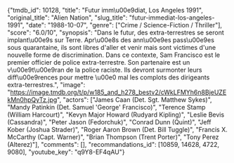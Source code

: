 {"tmdb_id": 10128, "title": "Futur imm\u00e9diat, Los Angeles 1991", "original_title": "Alien Nation", "slug_title": "futur-immediat-los-angeles-1991", "date": "1988-10-07", "genre": ["Crime / Science-Fiction / Thriller"], "score": "6.0/10", "synopsis": "Dans le futur, des extra-terrestres se seront implant\u00e9s sur Terre. Apr\u00e8s des ann\u00e9es pass\u00e9es sous quarantaine, ils sont libres d'aller et venir mais sont victimes d'une nouvelle forme de discrimination. Dans ce contexte, Sam Francisco est le premier officier de police extra-terrestre. Son partenaire est un v\u00e9t\u00e9ran de la police raciste. Ils devront surmonter leurs diff\u00e9rences pour mettre \u00e0 mal les complots des dirigeants extra-terrestres.", "image": "https://image.tmdb.org/t/p/w185_and_h278_bestv2/cWkLFMYh6n8BjeUZEkMn0hpQyTz.jpg", "actors": ["James Caan (Det. Sgt. Matthew Sykes)", "Mandy Patinkin (Det. Samuel 'George' Francisco)", "Terence Stamp (William Harcourt)", "Kevyn Major Howard (Rudyard Kipling)", "Leslie Bevis (Cassandra)", "Peter Jason (Fedorchuk)", "Conrad Dunn (Quint)", "Jeff Kober (Joshua Strader)", "Roger Aaron Brown (Det. Bill Tuggle)", "Francis X. McCarthy (Capt. Warner)", "Brian Thompson (Trent Porter)", "Tony Perez (Alterez)"], "comments": [], "recommandations_id": [10859, 14628, 4722, 9080], "youtube_key": "q9Y8-EF4qAU"}
